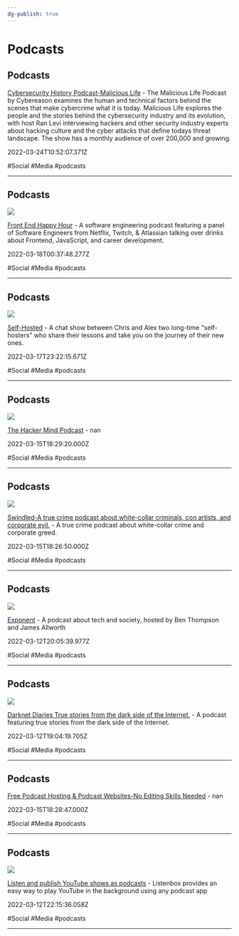 ```yaml
---
dg-publish: true
---
```


# Podcasts

## Podcasts

[Cybersecurity History Podcast-Malicious Life](https://malicious.life) - The Malicious Life Podcast by Cybereason examines the human and technical factors behind the scenes that make cybercrime what it is today. Malicious Life explores the people and the stories behind the cybersecurity industry and its evolution, with host Ran Levi interviewing hackers and other security industry experts about hacking culture and the cyber attacks that define todays threat landscape. The show has a monthly audience of over 200,000 and growing.

2022-03-24T10:52:07.371Z

#Social #Media #podcasts

---

## Podcasts

![](https://frontendhappyhour.com/public/img/front-end-happy-hour-logo-banner.jpg)

[Front End Happy Hour](https://www.frontendhappyhour.com) - A software engineering podcast featuring a panel of Software Engineers from Netflix, Twitch, & Atlassian talking over drinks about Frontend, JavaScript, and career development.

2022-03-18T00:37:48.277Z

#Social #Media #podcasts

---

## Podcasts

![](https://assets.fireside.fm/file/fireside-images/podcasts/images/7/7296e34a-2697-479a-adfb-ad32329dd0b0/cover_medium.jpg)

[Self-Hosted](https://selfhosted.show) - A chat show between Chris and Alex two long-time "self-hosters" who share their lessons and take you on the journey of their new ones.

2022-03-17T23:22:15.671Z

#Social #Media #podcasts

---

## Podcasts

![](https://deow9bq0xqvbj.cloudfront.net/image-logo/8987066/podbean-square-compressed.jpg)

[The Hacker Mind Podcast](https://thehackermind.com) - nan

2022-03-15T18:29:20.000Z

#Social #Media #podcasts

---

## Podcasts

![](https://swindledpodcast.com/wp-content/uploads/cropped-icon-512x512-1.png)

[Swindled-A true crime podcast about white-collar criminals, con artists, and corporate evil.](https://swindledpodcast.com) - A true crime podcast about white-collar crime and corporate greed.

2022-03-15T18:26:50.000Z

#Social #Media #podcasts

---

## Podcasts

![](https://s0.wp.com/i/blank.jpg)

[Exponent](https://exponent.fm) - A podcast about tech and society, hosted by Ben Thompson and James Allworth

2022-03-12T20:05:39.977Z

#Social #Media #podcasts

---

## Podcasts

![](https://darknetdiaries.com/imgs/darknet-diaries-sm.jpg)

[Darknet Diaries True stories from the dark side of the Internet.](https://darknetdiaries.com) - A podcast featuring true stories from the dark side of the Internet.

2022-03-12T19:04:19.705Z

#Social #Media #podcasts

---

## Podcasts

[Free Podcast Hosting & Podcast Websites-No Editing Skills Needed](https://soundbran.ch) - nan

2022-03-15T18:28:47.000Z

#Social #Media #podcasts

---

## Podcasts

![](https://listenbox.app/images/landing.png)

[Listen and publish YouTube shows as podcasts](https://listenbox.app) - Listenbox provides an easy way to play YouTube in the background using any podcast app

2022-03-12T22:15:36.058Z

#Social #Media #podcasts

---

